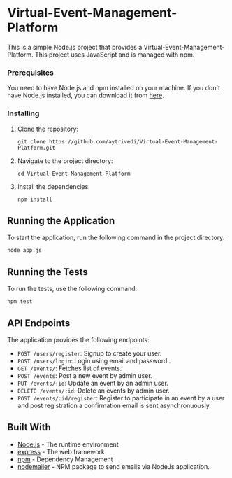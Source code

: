 # Virtual-Event-Management-Platform

This is a simple Node.js project that provides a Virtual-Event-Management-Platform. This project uses JavaScript and is managed with npm.

### Prerequisites

You need to have Node.js and npm installed on your machine. If you don't have Node.js installed, you can download it from [here](https://nodejs.org/en/download/).

### Installing

1. Clone the repository:
    ```
    git clone https://github.com/aytrivedi/Virtual-Event-Management-Platform.git
    ```

2. Navigate to the project directory:
    ```
    cd Virtual-Event-Management-Platform
    ```

3. Install the dependencies:
    ```
    npm install
    ```

## Running the Application

To start the application, run the following command in the project directory:

```
node app.js
```

## Running the Tests

To run the tests, use the following command:

```
npm test
```

## API Endpoints

The application provides the following endpoints:

- `POST /users/register`: Signup to create your user.
- `POST /users/login`: Login using email and password .
- `GET /events/`: Fetches list of events.
- `POST /events`: Post a new event by admin user.
- `PUT /events/:id`: Update an event by an admin user.
- `DELETE /events/:id`: Delete an events by admin user.
- `POST /events/:id/register`: Register to participate in an event by a user and post registration a confirmation email is sent asynchronuously.


## Built With

- [Node.js](https://nodejs.org/) - The runtime environment
- [express](https://expressjs.com/) - The web framework
- [npm](https://www.npmjs.com/) - Dependency Management
- [nodemailer](https://modemailer.com/) - NPM package to send emails via NodeJs application.
